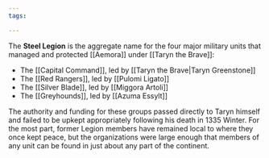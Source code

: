 ```yaml
---
tags:

---
```

The **Steel Legion** is the aggregate name for the four major military units that managed and protected [[Aemora]] under [[Taryn the Brave]]:
- The [[Capital Command]], led by [[Taryn the Brave|Taryn Greenstone]]
- The [[Red Rangers]], led by [[Pulomi Ligato]]
- The [[Silver Blade]], led by [[Miggora Artoli]]
- The [[Greyhounds]], led by [[Azuma Essylt]]

The authority and funding for these groups passed directly to Taryn himself and failed to be upkept appropriately following his death in 1335 Winter. For the most part, former Legion members have remained local to where they once kept peace, but the organizations were large enough that members of any unit can be found in just about any part of the continent.
